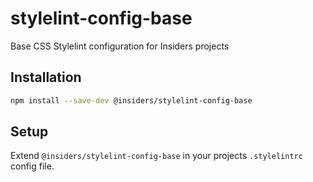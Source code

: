 # stylelint-config-base

Base CSS Stylelint configuration for Insiders projects

## Installation

```bash
npm install --save-dev @insiders/stylelint-config-base
```

## Setup

Extend `@insiders/stylelint-config-base` in your projects `.stylelintrc` config file.

